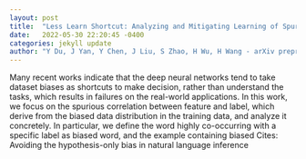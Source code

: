 ```yaml
---
layout: post
title:  "Less Learn Shortcut: Analyzing and Mitigating Learning of Spurious Feature-Label Correlation"
date:   2022-05-30 22:20:45 -0400
categories: jekyll update
author: "Y Du, J Yan, Y Chen, J Liu, S Zhao, H Wu, H Wang - arXiv preprint arXiv , 2022"
---
```

Many recent works indicate that the deep neural networks tend to take dataset biases as shortcuts to make decision, rather than understand the tasks, which results in failures on the real-world applications. In this work, we focus on the spurious correlation between feature and label, which derive from the biased data distribution in the training data, and analyze it concretely. In particular, we define the word highly co-occurring with a specific label as biased word, and the example containing biased  Cites: Avoiding the hypothesis-only bias in natural language inference
